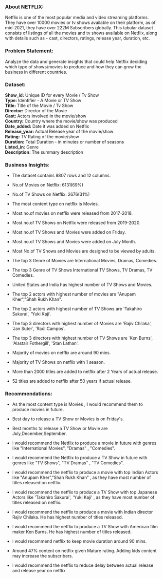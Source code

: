 ### About NETFLIX:

Netflix is one of the most popular media and video streaming platforms. They have over 10000 movies or tv shows available on their platform, as of mid-2021, they have over 222M Subscribers globally. This tabular dataset consists of listings of all the movies and tv shows available on Netflix, along with details such as - cast, directors, ratings, release year, duration, etc.

### Problem Statement:

Analyze the data and generate insights that could help Netflix deciding which type of shows/movies to produce and how they can grow the business in different countries.


### Dataset:

**Show_id:** Unique ID for every Movie / Tv Show  
**Type:** Identifier - A Movie or TV Show  
**Title:** Title of the Movie / Tv Show  
**Director:** Director of the Movie  
**Cast:** Actors involved in the movie/show  
**Country:** Country where the movie/show was produced  
**Date_added:** Date it was added on Netflix  
**Release_year:** Actual Release year of the movie/show  
**Rating:** TV Rating of the movie/show  
**Duration:** Total Duration - in minutes or number of seasons  
**Listed_in:** Genre  
**Description:** The summary description


### Business Insights:

- The dataset contains 8807 rows and 12 columns.

- No.of Movies on Netflix: 6131(69%)

- No.of TV Shows on Netflix: 2676(31%)

- The most content type on netflix is Movies.

- Most no.of movies on netflix were released from 2017-2018.

- Most no.of TV Shows on Netflix were released from 2019-2020.

- Most no.of TV Shows and Movies were added on Friday.

- Most no.of TV Shows and Movies were added on July Month.

- Most No.of TV Shows and Movies are designed to be viewed by adults.

- The top 3 Genre of Movies are International Movies, Dramas, Comedies.

- The top 3 Genre of TV Shows International TV Shows, TV Dramas, TV Comedies.

- United States and India has highest number of TV Shows and Movies.

- The top 2 actors with highest number of movies are "Anupam Kher","Shah Rukh Khan".

- The top 2 actors with highest number of TV Shows are 'Takahiro Sakurai', 'Yuki Kaji'.

- The top 3 directors with highest number of Movies are 'Rajiv Chilaka', 'Jan Suter', 'Raúl Campos'.

- The top 3 directors with highest number of TV Shows are 'Ken Burns', 'Alastair Fothergill', 'Stan Lathan'.

- Majority of movies on netflix are around 90 mins.
  
- Majority of TV Shows on netflix with 1 season.

- More than 2000 titles are added to netflix after 2 Years of actual release.

- 52 titles are added to netflix after 50 years if actual release.


### Recommendations:

- As the most content type is Movies , I would recommend them to produce movies in future.

- Best day to release a TV Show or Movies is on Friday's.

- Best months to release a TV Show or Movie are July,December,September.

- I would recommend the Netflix to produce a movie in future with genres like "International Movies", "Dramas" , "Comedies".

- I would recommend the Netflix to produce a TV Show in future with genres like "TV Shows", "TV Dramas" , "TV Comedies".

- I would recommend the netflix to produce a movie with top Indian Actors like "Anupam Kher","Shah Rukh Khan" , as they have most number of titles released on netflix.

- I would recommend the netflix to produce a TV Show with top Japanese Actors like 'Takahiro Sakurai', 'Yuki Kaji' , as they have most number of titles released on netflix.

- I would recommend the netflix to produce a movie with Indian director Rajiv Chilaka. He has highest number of titles released.

- I would recommend the netflix to produce a TV Show with American film maker Ken Burns. He has highest number of titles released.

- I would recommend netflix to keep movie duration around 90 mins.

- Around 47% content on netflix given Mature rating. Adding kids content may increase the subscribers.

- I would recommend the netflix to reduce delay between actual release and release year on netflix